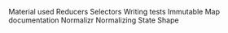 Material used
Reducers
Selectors
Writing tests
Immutable Map documentation
Normalizr
Normalizing State Shape
